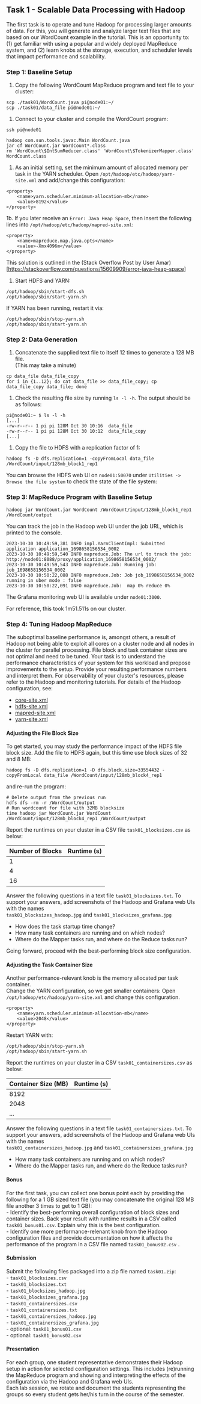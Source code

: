 ## Task 1 - Scalable Data Processing with Hadoop

The first task is to operate and tune Hadoop for processing larger amounts of data. For this, you will generate and analyze larger text files that are based on our WordCount example in the tutorial. This is an opportunity to: (1) get familiar with using a popular and widely deployed MapReduce system, and (2) learn knobs at the storage, execution, and scheduler levels that impact performance and scalability.

### Step 1: Baseline Setup

1. Copy the following WordCount MapReduce program and text file to your cluster:

```
scp ./task01/WordCount.java pi@node01:~/
scp ./task01/data_file pi@node01:~/
```

1. Connect to your cluster and compile the WordCount program:

```
ssh pi@node01
```

```
hadoop com.sun.tools.javac.Main WordCount.java
jar cf WordCount.jar WordCount*.class
rm 'WordCount\$IntSumReducer.class' 'WordCount\$TokenizerMapper.class' WordCount.class 
```

1. As an initial setting, set the minimum amount of allocated memory per task in the YARN scheduler. Open `/opt/hadoop/etc/hadoop/yarn-site.xml` and add/change this configuration:

```
<property>
    <name>yarn.scheduler.minimum-allocation-mb</name>
    <value>8192</value>
</property>
```

1b. If you later receive an `Error: Java Heap Space`, then insert the following lines into `/opt/hadoop/etc/hadoop/mapred-site.xml`:

```
<property>
    <name>mapreduce.map.java.opts</name>
    <value>-Xmx4096m</value>
</property>
```
This solution is outlined in the (Stack Overflow Post by User Amar)[https://stackoverflow.com/questions/15609909/error-java-heap-space]


1. Start HDFS and YARN:

```
/opt/hadoop/sbin/start-dfs.sh 
/opt/hadoop/sbin/start-yarn.sh 
```

If YARN has been running, restart it via:

```
/opt/hadoop/sbin/stop-yarn.sh
/opt/hadoop/sbin/start-yarn.sh 
```

### Step 2: Data Generation

1. Concatenate the supplied text file to itself 12 times to generate a 128 MB file.  
   (This may take a minute)

```
cp data_file data_file_copy 
for i in {1..12}; do cat data_file >> data_file_copy; cp data_file_copy data_file; done
```

1. Check the resulting file size by running `ls -l -h`. The output should be as follows:

```
pi@node01:~ $ ls -l -h
[...]
-rw-r--r-- 1 pi pi 128M Oct 30 10:16  data_file
-rw-r--r-- 1 pi pi 128M Oct 30 10:12  data_file_copy
[...]
```

1. Copy the file to HDFS with a replication factor of 1:

```
hadoop fs -D dfs.replication=1 -copyFromLocal data_file /WordCount/input/128mb_block1_rep1
```

You can browse the HDFS web UI on `node01:50070` under `Utilities -> Browse the file system` to check the state of the file system:

### Step 3: MapReduce Program with Baseline Setup

```
hadoop jar WordCount.jar WordCount /WordCount/input/128mb_block1_rep1 /WordCount/output
```

You can track the job in the Hadoop web UI under the job URL, which is printed to the console.

```
2023-10-30 10:49:59,381 INFO impl.YarnClientImpl: Submitted application application_1698658156534_0002
2023-10-30 10:49:59,540 INFO mapreduce.Job: The url to track the job: http://node01:8088/proxy/application_1698658156534_0002/
2023-10-30 10:49:59,543 INFO mapreduce.Job: Running job: job_1698658156534_0002
2023-10-30 10:50:22,088 INFO mapreduce.Job: Job job_1698658156534_0002 running in uber mode : false
2023-10-30 10:50:22,091 INFO mapreduce.Job:  map 0% reduce 0%
```

The Grafana monitoring web UI is available under `node01:3000`.  
  
For reference, this took 1m51.511s on our cluster.

### Step 4: Tuning Hadoop MapReduce

The suboptimal baseline performance is, amongst others, a result of Hadoop not being able to exploit all cores on a cluster node and all nodes in the cluster for parallel processing. File block and task container sizes are not optimal and need to be tuned. Your task is to understand the performance characteristics of your system for this workload and propose improvements to the setup. Provide your resulting performance numbers and interpret them. For observability of your cluster's resources, please refer to the Hadoop and monitoring tutorials. For details of the Hadoop configuration, see:

- [core-site.xml](https://apache.github.io/hadoop/hadoop-project-dist/hadoop-common/core-default.xml)
- [hdfs-site.xml](https://apache.github.io/hadoop/hadoop-project-dist/hadoop-hdfs/hdfs-default.xml)
- [mapred-site.xml]()
- [yarn-site.xml](https://apache.github.io/hadoop/hadoop-yarn/hadoop-yarn-common/yarn-default.xml)

#### Adjusting the File Block Size

To get started, you may study the performance impact of the HDFS file block size. Add the file to HDFS again, but this time use block sizes of 32 and 8 MB:

```
hadoop fs -D dfs.replication=1 -D dfs.block.size=33554432 -copyFromLocal data_file /WordCount/input/128mb_block4_rep1
```

and re-run the program:

```
# Delete output from the previous run 
hdfs dfs -rm -r /WordCount/output
# Run wordcount for file with 32MB blocksize
time hadoop jar WordCount.jar WordCount /WordCount/input/128mb_block4_rep1 /WordCount/output
```

Report the runtimes on your cluster in a CSV file `task01_blocksizes.csv` as below: 

| Number of Blocks | Runtime (s) |
|------------------|-------------|
| 1 |  |
| 4 |  |
| 16 |  |

  
Answer the following questions in a text file `task01_blocksizes.txt`. To support your answers, add screenshots of the Hadoop and Grafana web UIs with the names  
`task01_blocksizes_hadoop.jpg` and `task01_blocksizes_grafana.jpg`

+ How does the task startup time change?
+ How many task containers are running and on which nodes?
+ Where do the Mapper tasks run, and where do the Reduce tasks run?

Going forward, proceed with the best-performing block size configuration.

#### Adjusting the Task Container Size

Another performance-relevant knob is the memory allocated per task container.  
 Change the YARN configuration, so we get smaller containers: Open `/opt/hadoop/etc/hadoop/yarn-site.xml` and change this configuration.

```
<property>
    <name>yarn.scheduler.minimum-allocation-mb</name>
    <value>2048</value>
</property>
```

Restart YARN with:

```
/opt/hadoop/sbin/stop-yarn.sh
/opt/hadoop/sbin/start-yarn.sh
```

Report the runtimes on your cluster in a CSV `task01_containersizes.csv` as below:

| Container Size (MB) | Runtime (s) |
|---------------------|-------------|
| 8192 |  |
| 2048 |  |
| ... |  |

  
Answer the following questions in a text file `task01_containersizes.txt`. To support your answers, add screenshots of the Hadoop and Grafana web UIs with the names  
`task01_containersizes_hadoop.jpg` and `task01_containersizes_grafana.jpg`

+ How many task containers are running and on which nodes?
+ Where do the Mapper tasks run, and where do the Reduce tasks run?

#### Bonus

For the first task, you can collect one bonus point each by providing the following for a 1 GB sized text file (you may concatenate the original 128 MB file another 3 times to get to 1 GB):  
\- Identify the best-performing overall configuration of block sizes and container sizes. Back your result with runtime results in a CSV called `task01_bonus01.csv`. Explain why this is the best configuration.  
\- Identify one more performance-relenant knob from the Hadoop configuration files and provide documentation on how it affects the performance of the program in a CSV file named `task01_bonus02.csv` .

#### Submission

Submit the following files packaged into a zip file named `task01.zip`:  
\- `task01_blocksizes.csv`  
\- `task01_blocksizes.txt`  
\- `task01_blocksizes_hadoop.jpg`  
\- `task01_blocksizes_grafana.jpg`  
\- `task01_containersizes.csv`  
\- `task01_containersizes.txt`  
\- `task01_containersizes_hadoop.jpg`  
\- `task01_containersizes_grafana.jpg`   
\- optional: `task01_bonus01.csv`   
\- optional: `task01_bonus02.csv`

#### Presentation

For each group, one student representative demonstrates their Hadoop setup in action for selected configuration settings. This includes (re)running the MapReduce program and showing and interpreting the effects of the configuration via the Hadoop and Grafana web UIs.  
Each lab session, we rotate and document the students representing the groups so every student gets her/his turn in the course of the semester.
